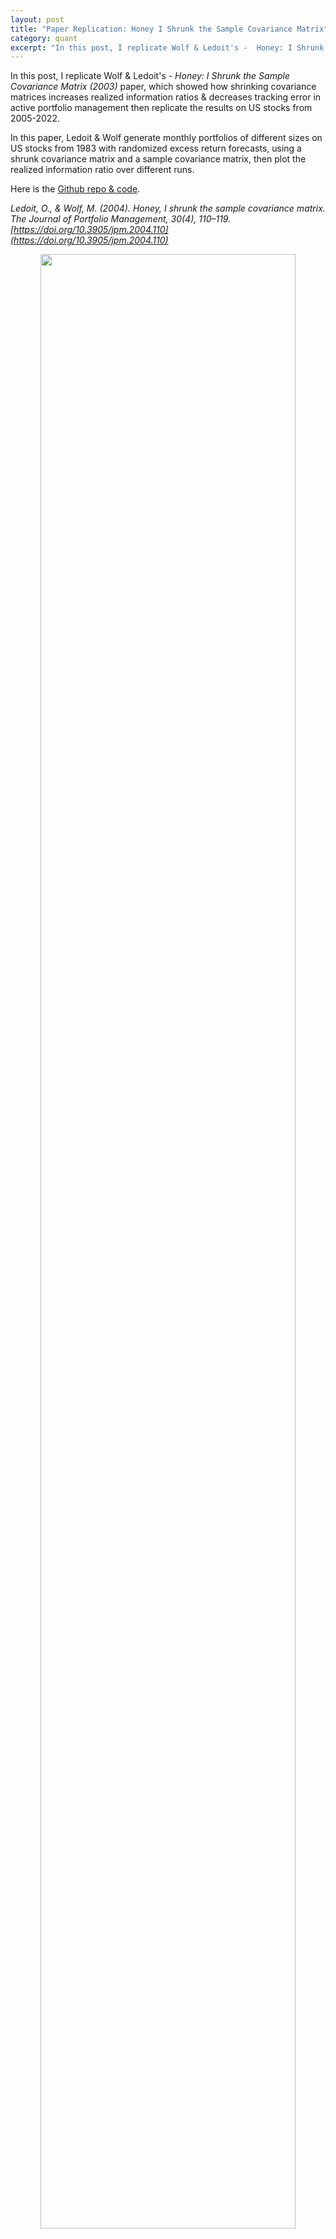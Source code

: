 ```yaml
---
layout: post
title: "Paper Replication: Honey I Shrunk the Sample Covariance Matrix"
category: quant
excerpt: "In this post, I replicate Wolf & Ledoit's -  Honey: I Shrunk the Sample Covariance Matrix (2003) paper, which showed how shrinking covariance matrices increases realized information ratios & decreases tracking error. I perform the same runs of optimization on US stock data from 2005-2022 using the SCM and Ledoit-Wolf estimators and plot ex-post IRs."
---
```



In this post, I replicate Wolf & Ledoit's -  _Honey: I Shrunk the Sample Covariance Matrix (2003)_ paper, which showed how shrinking covariance matrices increases realized information ratios & decreases tracking error in active portfolio management then replicate the results on US stocks from 2005-2022.

In this paper, Ledoit & Wolf generate monthly portfolios of different sizes on US stocks from 1983 with randomized excess return forecasts, using a shrunk covariance matrix and a sample covariance matrix, then plot the realized information ratio over different runs. 

Here is the [<i class="fa fa-github" aria-hidden="true"></i> Github repo & code](https://github.com/ryanczm/Honey-I-Shrunk-the-Covariance-Matrix).

_Ledoit, O., & Wolf, M. (2004). Honey, I shrunk the sample covariance matrix. The Journal of Portfolio Management, 30(4), 110–119. [https://doi.org/10.3905/jpm.2004.110](https://doi.org/10.3905/jpm.2004.110)_
<center>
<img src="{{ site.imageurl }}/LedoitWolf/linkedin2.png" style="width:90%;"/>
</center>




## Portfolio Optimization

Ledoit & Wolf conduct the study as follows. At the beginning of the month, they form a value-weighted index of $N$ largest stocks (the benchmark). They feed benchmark weights $W_B$, alphas $\hat{\alpha}$, the covariance matrix $\hat{\Sigma}$ of the last $T=60$ monthly returns, a gain $g$, and an upper bound $c$ into a quadratic optimizer.  

This produces an (active) weight vector $\textbf{x}$. Excess returns are computed as $\textbf{x}^T\textbf{y}$ where $\textbf{y}$ is stock returns. Over the months (1983-2002), they compute the (annualized) _ex-post_ information ratio. The alphas $\hat{\alpha}$ are random by choice, so they repeat the experiment 50 times for any $N$. They then plot IR statistics. The optimization problem is:

$$ \begin{align*}
\text{Minimize:} \quad & \textbf{x}^T \Sigma \textbf{x} \\
\text{such that:} \quad & \textbf{x}^T \alpha \geq g \\
& \textbf{x}^T \mathbf{1} = 0 \\
& \textbf{x} \geq -\textbf{w}_B \\
& \textbf{x} \leq c\mathbf{1} - \textbf{w}_B
\end{align*}$$

The main body of the code with `cvxpy` is as such:

```python
def calculate_active_performance(stocks, benchmark, weights, cutoff=False, shrinkage=True, reduce=True):
  """
  performs singular run using one random alpha vector of portfolio optimization
  """
  T, n, breadth, ir = 60, stocks.shape[1], stocks.shape[1] * 12, 1.5
  active_holdings, active_returns, alpha_list = [], [], []
  df = stocks.iloc[T:]

  for idx, (date, rets) in enumerate(df.iterrows()):
      window = stocks.iloc[idx:idx+T,:]
      vol = window.std() * np.sqrt(12)
      
      """alpha"""
      benchmark_rets = benchmark.iloc[idx+T]
      excess = rets - benchmark_rets.values
      alphas = generate_alphas(excess, ir, breadth, vol)
      
      """covariance matrix"""
      if shrinkage:
        lw = LedoitWolf()
        lw.fit(window)
        cov = lw.covariance_
      else:
        cov = np.cov(window.T)

      """quadratic optimizer"""
      g = (1+300/1e4)**(1/12) - 1 # monthly gain from 300bps annualized gain
      c = 0.10 # max total holdings
      a, w_b = np.array(alphas).flatten(), np.array(weights).flatten()

      x = cp.Variable(n)
      constraints = [
                      a.T @ x >= g,  # Portfolio's expected return should be at least g
                      cp.sum(x) == 0,  # Active weights are dollar neutral
                      x + w_b >= 0,  # Total positions are long only
                      x <= c * np.ones(n) - w_b  # Upper bound on the total weight
                    ]   
      objective = cp.Minimize(cp.quad_form(x, cov))
      problem = cp.Problem(objective, constraints)
      problem.solve()
      x_optimal = x.value
      """..."""
```


In this context, alpha is a cross-sectional forecast of expected excess returns. It's formula comes from Grinold & Kahn: 

$$\alpha = Vol \cdot IC \cdot score$$ 

Scores are created from raw forecasts: $scores=e_t + \epsilon$. Hence, $e_t$ is the realized return for the current month. This is z-scored (cross-sectionally across stocks). Random noise $\epsilon$ is added from a standard normal to get raw scores. $Vol$ is rolling historical vol of excess returns. From the Fundamental Law of Active Management we have

$$IR \approx IC \cdot \sqrt{breadth}$$

Breadth is the annualized number of bets, or $12\cdot N$. The _ex-ante_ information ratio is fixed at 1.5, to which we then back out the information coefficient IC: the assumed correlation between alphas and realized returns. The better an alpha historically predicts excess returns, the more weight it has. We scale by vol because it 'amplifies' the IC. We plug these into the formula to calculate our $\alpha$ vector to be fed.
```python
def generate_alphas(excess, ir, breadth, vol):
      # z-score and add noise to get raw scores
      excess = excess.sub(excess.mean()).div(excess.std())
      raw = excess + np.random.standard_normal()
      # calculate information coeff
      ic = ir / np.sqrt(breadth)
      # convert scale raw scores by IC and historical vol to get alphas
      alphas = ic * raw * vol
      return alphas
```


Other constraints include the portfolio being long only ($\textbf{x} \geq -\textbf{w}_B$), the active weights summing to ($\textbf{x}^T \mathbf{1} = 0$). 


Just like the paper, we run the simulations 50 times each for $N=20, 100, 225, 400$, one using sample covariance, the other using the Ledoit-Wolf estimator and plot our IR statistics.

<center>
<img src="{{ site.imageurl }}/LedoitWolf/realized_ir_replicated.png" style="width:80%;"/>
</center>


Our replication was not exact, as I didn't have access to historical market cap data & historical S&P constituents/weights - only historical prices. This meant I couldn't dynamically construct the benchmark indices across time for different $N$.

```python
def choose_top_n(stocks, weights, n):
  """
  Simulate the large N stocks in Ledoit's paper
  Returns chosen stocks and custom index values based off N stocks
  """
  weights = weights.sort_values('weights',ascending=0)
  weights = weights.iloc[:n,:]
  weights = weights.div(weights.sum())
  stocks = stocks.loc[:,stocks.columns[stocks.columns.isin(weights.index)]]
  return stocks, stocks.dot(weights), weights
```

To make do, we took 400 S&P 'survivors': stocks that remained in the S&P throughout 2005 to 2022, the current S&P benchmark weight composition, and normalized them to sum to 1, then computed a 'custom' S&P index to use as our benchmark.

<center>
<img src="{{ site.imageurl }}/LedoitWolf/realized_ir.png" style="width:90%;"/>
<figcaption>The original boxplot in the paper.</figcaption>
</center>

We notice our plot compared to the original is slightly different, IRs decrease as $N$ increases but the opposite happens for ours. I attribute this to our different replication process with an improvised benchmark, due to data constraints.


## Sample vs Shrunk Covariance

Turning to the covariance aspects of the paper: the formula defined by Ledoit & Wolf for shrinkage is

$$\hat{\Sigma}_{\text{Shrink}} = \delta^* F + (1 - \delta^*) S$$

Where $S$ is sample covariance and $F$ is a structured estimator: the sample constant correlation matrix. We take a convex combination between $S$ and $F$ weighted by $\delta$.

From my understanding, when  $P \gg N$, aka large number of stocks with a small rolling window, the sample covariance matrix $\hat{\Sigma}$ is singular. This relates to rank (denoted by $r$): $r(\textbf{X})=r(\textbf{X}^T)=r(\textbf{X}^T\textbf{X})$. Since $\textbf{X}$ is $n \times p$, it's rank is at most $\min(n,p)$ and so is $\textbf{X}^T\textbf{X}$. 

If so, small eigenvalues will reduce the determinant size, and the inverse matrix will get scaled up. Given the portfolio weights vector has a closed form analytical solution involving the inverse, this would propagate the errors to the weights.


To empirically verify this, we take the cosine similarity of $\alpha$ with $\textbf{x}$ over the months, for both sample and Ledoit-Wolf covariance matrices.

<center>
<img src="{{ site.imageurl }}/LedoitWolf/cosine_tgt.png" style="width:100%;"/>
</center>

We can see how shrinkage aligns the weights better with the alphas, having higher cosine similarity (same direction) than the SCM across all time periods. 

In addition, using the SCM in optimization leads to more portfolio turnover. If we take the sum of absolute difference of active weights from $t$ to $t-1$ as turnover like $\sum_i abs(\textbf{x}_t - \textbf{x}\_{t-1})$ and plot it over time, we see the same effect.

<center>
<img src="{{ site.imageurl }}/LedoitWolf/turnover_tgt.png" style="width:100%;"/>
</center>

Thus, we can empirically verify that shrinkage has better alignment with alphas and prevents wild deviations in active weights.


# Conclusion

In conclusion, this post replicates Ledoit & Wolf's _Honey I Shrunk the Sample Covariance Matrix_ 2003 paper. We code up the portfolio optimization procedures on data from 2005-2022 and replicate the _ex-post_ information ratio boxplots to understand why shrinkage leads to better IRs. We then verify that the sample weights deviate further from the alphas and have higher turnover than shrunk weights.

While the paper is focused on risk, my next paper project aims to be one covering expected returns and factor investing (eg Fama/Asness). For a first paper in equities, I think this one was a good place to start.
